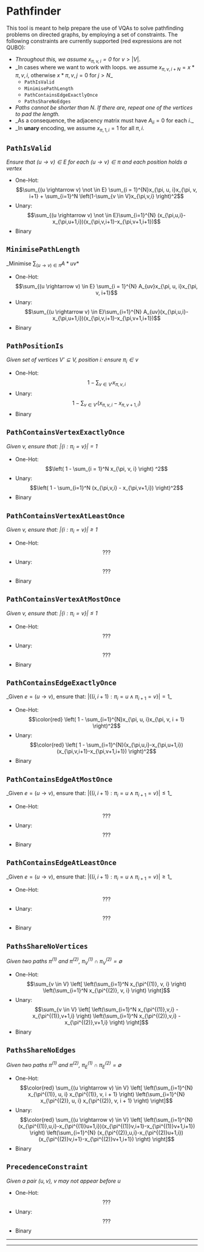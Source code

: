 # Pathfinder

This tool is meant to help prepare the use of VQAs to solve pathfinding problems on directed graphs, by employing a set of constraints. The following constraints are currently supported (red expressions are not QUBO):

- _Throughout this, we assume $`x_{\pi, v, i} = 0`$_ for $`v > |V|`$.
- _In cases where we want to work with loops. we assume $`x_{\pi,v,i + N} = x*{\pi,v,i}`$, otherwise $`x*{\pi,v,j} = 0`$ for $`j > N`$\_
  - `PathIsValid`
  - `MinimisePathLength`
  - `PathContainsEdgeExactlyOnce`
  - `PathsShareNoEdges`
- _Paths cannot be shorter than $`N`$. If there are, repeat one of the vertices to pad the length._
- _As a consequence, the adjacency matrix must have $`A_{ii} = 0`$ for each $`i`$.\_
- _In **unary** encoding, we assume $`x_{\pi, 1, i} = 1`$ for all $`\pi, i`$.

## `PathIsValid`

_Ensure that $`(u \rightarrow v) \in E`$ for each $`(u \rightarrow v) \in \pi`$ and each position holds a vertex_

- One-Hot: $$\sum_{(u \rightarrow v) \not \in E} \sum_{i = 1}^{N}x_{\pi, u, i}x_{\pi, v, i+1} + \sum_{i=1}^N \left(1-\sum_{v \in V}x_{\pi,v,i} \right)^2$$
- Unary: $$\sum_{(u \rightarrow v) \not \in E}\sum_{i=1}^{N} (x_{\pi,u,i}-x_{\pi,u+1,i})(x_{\pi,v,i+1}-x_{\pi,v+1,i+1})$$
- Binary

## `MinimisePathLength`

_Minimise $`\sum_{(u \rightarrow v) \in \pi} A*{uv}`$*

- One-Hot: $$\sum_{(u \rightarrow v) \in E} \sum_{i = 1}^{N} A_{uv}x_{\pi, u, i}x_{\pi, v, i+1}$$
- Unary: $$\sum_{(u \rightarrow v) \in E}\sum_{i=1}^{N} A_{uv}(x_{\pi,u,i}-x_{\pi,u+1,i})(x_{\pi,v,i+1}-x_{\pi,v+1,i+1})$$
- Binary

## `PathPositionIs`

_Given set of vertices $`V' \subseteq V`$, position $`i`$: ensure $`\pi_i \in v`$_

- One-Hot: $$1 - \sum_{v \in V'} x_{\pi, v, i}$$
- Unary: $$1 - \sum_{v\in V'}(x_{\pi, v, i} - x_{\pi, v + 1, i})$$
- Binary

## `PathContainsVertexExactlyOnce`

_Given $`v`$, ensure that: $`\left| \{i: \pi_i = v \} \right| = 1`$_

- One-Hot: $$\left( 1 - \sum_{i = 1}^N x_{\pi, v, i} \right) ^2$$
- Unary: $$\left( 1 - \sum_{i=1}^N (x_{\pi,v,i} - x_{\pi,v+1,i}) \right)^2$$
- Binary

## `PathContainsVertexAtLeastOnce`

_Given $`v`$, ensure that: $`\left| \{i: \pi_i = v \} \right| \geq 1`$_

- One-Hot: $$???$$
- Unary: $$???$$
- Binary

## `PathContainsVertexAtMostOnce`

_Given $`v`$, ensure that: $`\left| \{i: \pi_i = v \} \right| \leq 1`$_

- One-Hot: $$???$$
- Unary: $$???$$
- Binary

## `PathContainsEdgeExactlyOnce`

_Given $`e = (u \rightarrow v)`$, ensure that: $`|\{(i, i + 1) : \pi_i = u \wedge \pi_{i+1} = v\}| = 1`$\_

- One-Hot: $$\color{red} \left( 1 - \sum_{i=1}^{N}x_{\pi, u, i}x_{\pi, v, i + 1} \right)^2$$
- Unary: $$\color{red} \left( 1 - \sum_{i=1}^{N}(x_{\pi,u,i}-x_{\pi,u+1,i})(x_{\pi,v,i+1}-x_{\pi,v+1,i+1}) \right)^2$$
- Binary

## `PathContainsEdgeAtMostOnce`

_Given $`e = (u \rightarrow v)`$, ensure that: $`|\{(i, i + 1) : \pi_i = u \wedge \pi_{i+1} = v\}| \leq 1`$\_

- One-Hot: $$???$$
- Unary: $$???$$
- Binary

## `PathContainsEdgeAtLeastOnce`

_Given $`e = (u \rightarrow v)`$, ensure that: $`\left| \{(i, i + 1) : \pi_i = u \wedge \pi_{i+1} = v\} \right| \geq 1`$\_

- One-Hot: $$???$$
- Unary: $$???$$
- Binary

## `PathsShareNoVertices`

_Given two paths $`\pi^{(1)}`$ and $`\pi^{(2)}`$, $`\pi^{(1)}_V \cap \pi^{(2)}_V = \emptyset`$_

- One-Hot: $$\sum_{v \in V} \left[ \left(\sum_{i=1}^N x_{\pi^{(1)}, v, i} \right) \left(\sum_{i=1}^N x_{\pi^{(2)}, v, i} \right) \right]$$
- Unary: $$\sum_{v \in V} \left[ \left(\sum_{i=1}^N x_{\pi^{(1)},v,i} - x_{\pi^{(1)},v+1,i} \right) \left(\sum_{i=1}^N x_{\pi^{(2)},v,i} - x_{\pi^{(2)},v+1,i} \right) \right]$$
- Binary

## `PathsShareNoEdges`

_Given two paths $`\pi^{(1)}`$ and $`\pi^{(2)}`$, $`\pi^{(1)}_E \cap \pi^{(2)}_E = \emptyset`$_

- One-Hot: $$\color{red} \sum_{(u \rightarrow v) \in V} \left[ \left(\sum_{i=1}^{N} x_{\pi^{(1)}, u, i} x_{\pi^{(1)}, v, i + 1} \right) \left(\sum_{i=1}^{N} x_{\pi^{(2)}, u, i} x_{\pi^{(2)}, v, i + 1} \right) \right]$$
- Unary: $$\color{red} \sum_{(u \rightarrow v) \in V} \left[ \left(\sum_{i=1}^{N} (x_{\pi^{(1)},u,i}-x_{\pi^{(1)}u+1,i})(x_{\pi^{(1)}v,i+1}-x_{\pi^{(1)}v+1,i+1}) \right) \left(\sum_{i=1}^{N} (x_{\pi^{(2)},u,i}-x_{\pi^{(2)}u+1,i})(x_{\pi^{(2)}v,i+1}-x_{\pi^{(2)}v+1,i+1}) \right) \right]$$
- Binary

## `PrecedenceConstraint`

_Given a pair $`(u, v)`$, $`v`$ may not appear before $`u`$_

- One-Hot: $$???$$
- Unary: $$???$$
- Binary

---

---
